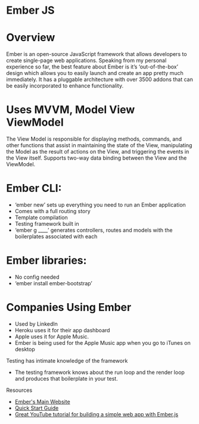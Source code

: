 # Ember JS

# Overview
Ember is an open-source JavaScript framework that allows developers to create single-page web applications. Speaking from my personal experience so far, the best feature about Ember is it’s ‘out-of-the-box’ design which allows you to easily launch and create an app pretty much immediately. It has a pluggable architecture with over 3500 addons that can be easily incorporated to enhance functionality.

# Uses MVVM, Model View ViewModel
The View Model is responsible for displaying methods, commands, and other functions that assist in maintaining the state of the View, manipulating the Model as the result of actions on the View, and triggering the events in the View itself.
Supports two-way data binding between the View and the ViewModel.

# Ember CLI:
*	‘ember new’ sets up everything you need to run an Ember application
*	Comes with a full routing story
*	Template compilation
*	Testing framework built in
*	‘ember g ____’ generates controllers, routes and models with the boilerplates associated with each
# Ember libraries:
*	No config needed
*	‘ember install ember-bootstrap’
# Companies Using Ember
*	Used by LinkedIn
*	Heroku uses it for their app dashboard
*	Apple uses it for Apple Music.
* Ember is being used for the Apple Music app when you go to iTunes on desktop

Testing has intimate knowledge of the framework
* The testing framework knows about the run loop and the render loop and produces that boilerplate in your test.

Resources
* [Ember's Main Website](https://emberjs.com/)
* [Quick Start Guide](https://guides.emberjs.com/v2.13.0/getting-started/quick-start/)
* [Great YouTube tutorial for building a simple web app with Ember.js](https://www.youtube.com/watch?v=owDmPTSJkrg&t=400s)
